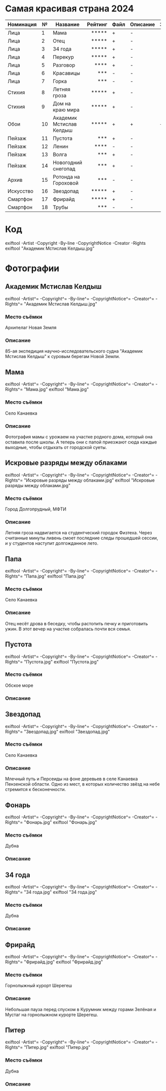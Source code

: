 # Самая красивая страна 2024

| Номинация | №  | Название                 | Рейтинг | Файл | Описание | Загрузка |
|-----------|----|--------------------------|--------:|------|----------|----------|
| Лица      | 1  | Мама                     | *****   | +    | -        |          |
| Лица      | 2  | Отец                     | *****   | +    | -        |          |
| Лица      | 3  | 34 года                  | *****   | +    | -        |          |
| Лица      | 4  | Перекур                  | *****   | +    | -        |          |
| Лица      | 5  | Разговор                 | ****    | +    | -        |          |
| Лица      | 6  | Красавицы                | ***     | -    | -        |          |
| Лица      | 7  | Горка                    | ***     | -    | -        |          |
| Стихия    | 8  | Летняя гроза             | *****   | +    | -        |          |
| Стихия    | 9  | Дом на краю мира         | *****   | +    | -        |          |
| Обои      | 10 | Академик Мстислав Келдыш | *****   | +    | +        | +        |
| Пейзаж    | 11 | Пустота                  | ***     | +    | -        |          |
| Пейзаж    | 12 | Ленин                    | ****    | -    | -        |          |
| Пейзаж    | 13 | Волга                    | ***     | +    | -        |          |
| Пейзаж    | 14 | Новогодний снегопад      | ***     | +    | -        |          |
| Архив     | 15 | Ротонда на Гороховой     | ***     | -    | -        |          |
| Искусство | 16 | Звездопад                | *****   | +    | -        |          |
| Смартфон  | 17 | Фрирайд                  | *****   | +    | -        |          |
| Смартфон  | 18 | Трубы                    | ***     | -    | -        |          |

# Код

exiftool -Artist -Copyright -By-line -CopyrightNotice -Creator -Rights 
exiftool "Академик Мстислав Келдыш.jpg"


# Фотографии

## Академик Мстислав Келдыш
exiftool -Artist^= -Copyright^= -By-line^= -CopyrightNotice^= -Creator^= -Rights^= "Академик Мстислав Келдыш.jpg"
### Место съёмки
Архипелаг Новая Земля
### Описание
85-ая экспедиция научно-исследовательского судна "Академик Мстислав Келдыш" к суровым берегам Новой Земли.

## Мама
exiftool -Artist^= -Copyright^= -By-line^= -CopyrightNotice^= -Creator^= -Rights^= "Мама.jpg"
exiftool "Мама.jpg"
### Место съёмки
Село Канаевка
### Описание
Фотография мамы с урожаем на участке родного дома, который она оставила после школы. А теперь они с папой приезжают сюда каждые выходные, чтобы отдыхать от городской суеты.

## Искровые разряды между облаками
exiftool -Artist^= -Copyright^= -By-line^= -CopyrightNotice^= -Creator^= -Rights^= "Искровые разряды между облаками.jpg"
exiftool "Искровые разряды между облаками.jpg"
### Место съёмки
Город Долгопрудный, МФТИ
### Описание
Летняя гроза надвигается на студентческий городок Физтеха. Через считанные минуты ливень смоет последние следы прошедшей сессии, и у студентов наступит долгожданное лето.


## Папа
exiftool -Artist^= -Copyright^= -By-line^= -CopyrightNotice^= -Creator^= -Rights^= "Папа.jpg"
exiftool "Папа.jpg"
### Место съёмки
Село Канаевка
### Описание
Отец несёт дрова в беседку, чтобы растопить печку и приготовить ужин. В этот вечер на участке собралась почти вся семья.


## Пустота
exiftool -Artist^= -Copyright^= -By-line^= -CopyrightNotice^= -Creator^= -Rights^= "Пустота.jpg"
exiftool "Пустота.jpg"
### Место съёмки
Обское море
### Описание


## Звездопад
exiftool -Artist^= -Copyright^= -By-line^= -CopyrightNotice^= -Creator^= -Rights^= "Звездопад.jpg"
exiftool "Звездопад.jpg"
### Место съёмки
Село Канаевка
### Описание
Млечный путь и Персеиды на фоне деревьев в селе Канаевка Пензенской области. Одно из мест, в которых количество звёзд на небе стремится к бесконечности.


## Фонарь
exiftool -Artist^= -Copyright^= -By-line^= -CopyrightNotice^= -Creator^= -Rights^= "Фонарь.jpg"
exiftool "Фонарь.jpg"
### Место съёмки
Дубна
### Описание


## 34 года
exiftool -Artist^= -Copyright^= -By-line^= -CopyrightNotice^= -Creator^= -Rights^= "34 года.jpg"
exiftool "34 года.jpg"
### Место съёмки
Дубна
### Описание


## Фрирайд
exiftool -Artist^= -Copyright^= -By-line^= -CopyrightNotice^= -Creator^= -Rights^= "Фрирайд.jpg"
exiftool "Фрирайд.jpg"
### Место съёмки
Горнолыжный курорт Шерегеш
### Описание
Небольшая пауза перед спуском в Курумник между горами Зелёная и Мустаг на горнолыжном курорте Шерегеш.


## Питер
exiftool -Artist^= -Copyright^= -By-line^= -CopyrightNotice^= -Creator^= -Rights^= "Питер.jpg"
exiftool "Питер.jpg"
### Место съёмки
Дубна
### Описание

<!-- ### Россия в лицах

1. Мама
1. Отец
1. 34 года вместе
1. Перекур
1. Разговор
1. Красавицы
1. Горка

### Магия стихии

1. Летняя гроза
1. Дом на краю мира

### Самые красивые обои для рабочего стола

1. Академик Мстислав Келдыш

### Пейзаж

1. Пустота
1. Волга

### Живой архив

1. Ротонда на Гороховой

### Исскуство дикой природы (арт-фото)

1. Звездопад
1. Ленин

### Снято на смартфон

1. Фрирайд
1. Трубы -->